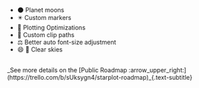 
- 🌑 Planet moons
- ✴️ Custom markers
- 🚀 Plotting Optimizations
- 📐 Custom clip paths
- ⚖️ Better auto font-size adjustment
- 😄 🔭 Clear skies

<br/>
_See more details on the [Public Roadmap :arrow_upper_right:](https://trello.com/b/sUksygn4/starplot-roadmap)_{.text-subtitle}

